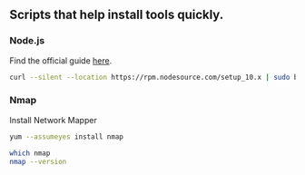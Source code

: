 
## Scripts that help install tools quickly. 

### Node.js

Find the official guide [here](https://nodejs.org/en/download/package-manager/#enterprise-linux-and-fedora "Red Hat® Enterprise Linux® / RHEL, CentOS and Fedora").

```bash
curl --silent --location https://rpm.nodesource.com/setup_10.x | sudo bash -
```

### Nmap 

Install Network Mapper 
 
```bash
yum --assumeyes install nmap

which nmap
nmap --version
```
 
